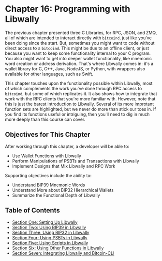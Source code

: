 # Chapter 16: Programming with Libwally

The previous chapter presented three C Libraries, for RPC, JSON, and ZMQ, all of which are intended to interact directly with `bitcoind`, just like you've been doing since the start. But, sometimes you might want to code without direct access to a `bitcoind`. This might be due to an offline client, or just because you want to keep some functionality internal to your C program. You also might want to get into deeper wallet functionality, like mnemonic word creation or address derivation. That's where Libwally comes in: it's a wallet library for C, C++, Java, NodeJS, or Python, with wrappers also available for other languages, such as Swift.

This chapter touches upon the functionality possible within Libwally, most of which complements the work you've done through RPC access to `bitcoind`, but some of which replicates it. It also shows how to integrate that work with the RPC clients that you're more familiar with. However, note that this is just the barest introduction to Libwally. Several of its more improtant function sets are highlighted, but we never do more than stick our toes in. If you find its functions useful or intriguing, then you'll need to dig in much more deeply than this course can cover.

## Objectives for This Chapter

After working through this chapter, a developer will be able to:

   * Use Wallet Functions with Libwally
   * Perform Manipulations of PSBTs and Transactions with Libwally
   * Implement Designs that Mix Libwally and RPC Work
   
Supporting objectives include the ability to:

  * Understand BIP39 Mnemonic Words
  * Understand More about BIP32 Hierarchical Wallets
  * Summarize the Functional Depth of Libwally
   
## Table of Contents

  * [Section One: Setting Up Libwally](16_1_Setting_Up_Libwally.md)
  * [Section Two: Using BIP39 in Libwally](16_2_Using_BIP39_in_Libwally.md)
  * [Section Three: Using BIP32 in Libwally](16_3_Using_BIP32_in_Libwally.md)
  * [Section Four: Using PSBTs in Libwally](16_4_Using_PSBTs_in_Libwally.md) 
  * [Section Five: Using Scripts in Libwally](16_5_Using_Scripts_in_Libwally.md)
  * [Section Six: Using Other Functions in Libwally](16_6_Using_Other_Functions_in_Libwally.md)
  * [Section Seven: Integrating Libwally and Bitcoin-CLI](16_7_Integrating_Libwally_and_Bitcoin-CLI.md)
